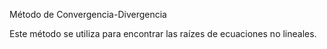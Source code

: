 Método de Convergencia-Divergencia

Este método se utiliza para encontrar las raízes de ecuaciones no lineales.

